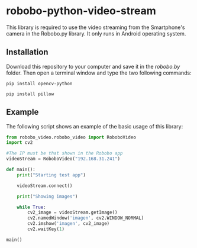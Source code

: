 # robobo-python-video-stream

This library is required to use the video streaming from the Smartphone's camera in the Robobo.py library. It only runs in Android operating system.

## Installation

Download this repository to your computer and save it in the *robobo.by* folder. Then open a terminal window and type the two following commands:

```
pip install opencv-python
```

```
pip install pillow
```

## Example

The following script shows an example of the basic usage of this library:

``` python
from robobo_video.robobo_video import RoboboVideo
import cv2

#The IP must be that shown in the Robobo app
videoStream = RoboboVideo("192.168.31.241")

def main():
    print("Starting test app")

    videoStream.connect()

    print("Showing images")

    while True:
        cv2_image = videoStream.getImage()
        cv2.namedWindow('imagen', cv2.WINDOW_NORMAL)
        cv2.imshow('imagen', cv2_image)
        cv2.waitKey(1)

main()
```